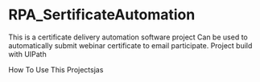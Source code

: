 # RPA_SertificateAutomation
This is a certificate delivery automation software project
Can be used to automatically submit webinar certificate to email participate. 
Project build with UIPath

How To Use This Projectsjas
